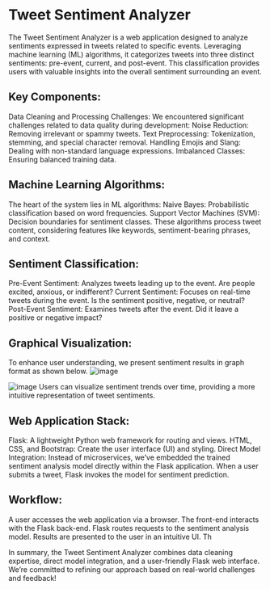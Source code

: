 # Tweet Sentiment Analyzer
The Tweet Sentiment Analyzer is a web application designed to analyze sentiments expressed in tweets related to specific events. Leveraging machine learning (ML) algorithms, it categorizes tweets into three distinct sentiments: pre-event, current, and post-event. This classification provides users with valuable insights into the overall sentiment surrounding an event.

## Key Components:
Data Cleaning and Processing Challenges:
We encountered significant challenges related to data quality during development:
Noise Reduction: Removing irrelevant or spammy tweets.
Text Preprocessing: Tokenization, stemming, and special character removal.
Handling Emojis and Slang: Dealing with non-standard language expressions.
Imbalanced Classes: Ensuring balanced training data.
## Machine Learning Algorithms:
The heart of the system lies in ML algorithms:
Naive Bayes: Probabilistic classification based on word frequencies.
Support Vector Machines (SVM): Decision boundaries for sentiment classes.
These algorithms process tweet content, considering features like keywords, sentiment-bearing phrases, and context.
## Sentiment Classification:
Pre-Event Sentiment: Analyzes tweets leading up to the event. Are people excited, anxious, or indifferent?
Current Sentiment: Focuses on real-time tweets during the event. Is the sentiment positive, negative, or neutral?
Post-Event Sentiment: Examines tweets after the event. Did it leave a positive or negative impact?
## Graphical Visualization:
To enhance user understanding, we present sentiment results in graph format as shown below.
![image](https://github.com/sandeepkumar1709/Sentiment-Analysis/assets/68548056/da84215f-44a9-48d3-85a4-40456eb80df8)


![image](https://github.com/sandeepkumar1709/Sentiment-Analysis/assets/68548056/3c7417fe-5ec5-44e3-b1a0-6945ded7f3b8)
Users can visualize sentiment trends over time, providing a more intuitive representation of tweet sentiments.
## Web Application Stack:
Flask: A lightweight Python web framework for routing and views.
HTML, CSS, and Bootstrap: Create the user interface (UI) and styling.
Direct Model Integration:
Instead of microservices, we’ve embedded the trained sentiment analysis model directly within the Flask application.
When a user submits a tweet, Flask invokes the model for sentiment prediction.
## Workflow:
A user accesses the web application via a browser.
The front-end interacts with the Flask back-end.
Flask routes requests to the sentiment analysis model.
Results are presented to the user in an intuitive UI.
Th


In summary, the Tweet Sentiment Analyzer combines data cleaning expertise, direct model integration, and a user-friendly Flask web interface. We’re committed to refining our approach based on real-world challenges and feedback!




